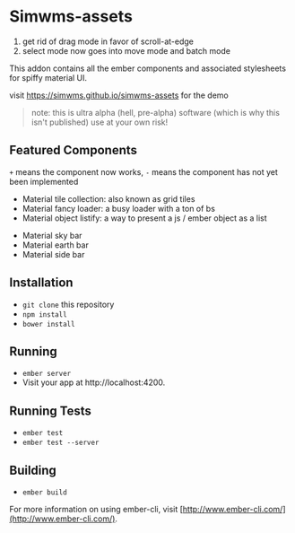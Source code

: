 # Simwms-assets

1. get rid of drag mode in favor of scroll-at-edge
2. select mode now goes into move mode and batch mode

This addon contains all the ember components and associated stylesheets for spiffy material UI.

visit https://simwms.github.io/simwms-assets for the demo

>note: this is ultra alpha (hell, pre-alpha) software (which is why this isn't published) use at your own risk!

## Featured Components
`+` means the component now works, `-` means the component has not yet been implemented

+ Material tile collection: also known as grid tiles
+ Material fancy loader: a busy loader with a ton of bs
+ Material object listify: a way to present a js / ember object as a list
- Material sky bar
- Material earth bar
- Material side bar

## Installation

* `git clone` this repository
* `npm install`
* `bower install`

## Running

* `ember server`
* Visit your app at http://localhost:4200.

## Running Tests

* `ember test`
* `ember test --server`

## Building

* `ember build`

For more information on using ember-cli, visit [http://www.ember-cli.com/](http://www.ember-cli.com/).
